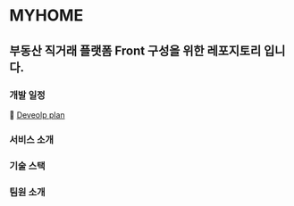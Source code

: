 # MYHOME

## 부동산 직거래 플랫폼 Front 구성을 위한 레포지토리 입니다.

### 개발 일정
:calendar: [Deveolp plan](https://www.notion.so/566c848139ad452fadb88cc38ee71c3b)

### 서비스 소개

### 기술 스택


### 팀원 소개
